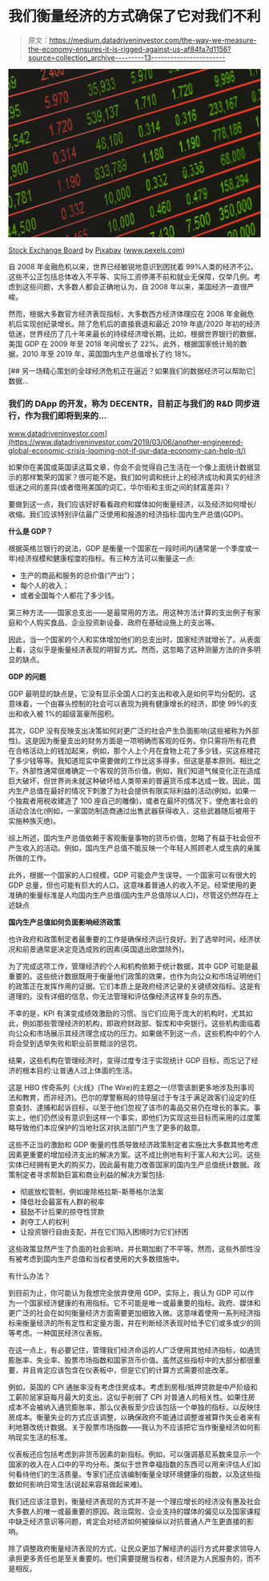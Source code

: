 # 我们衡量经济的方式确保了它对我们不利

> 原文：<https://medium.datadriveninvestor.com/the-way-we-measure-the-economy-ensures-it-is-rigged-against-us-af84fa7d1156?source=collection_archive---------13----------------------->

![](img/66e81fabf30424d86db9b6e7d85638ac.png)

[Stock Exchange Board](https://www.pexels.com/photo/stock-exchange-board-210607/) by [Pixabay](https://www.pexels.com/@pixabay) (www.pexels.com)

自 2008 年金融危机以来，世界已经敏锐地意识到困扰着 99%人类的经济不公。这些不公正包括总体收入不平等、实际工资停滞不前和就业无保障，仅举几例。考虑到这些问题，大多数人都会正确地认为，自 2008 年以来，美国经济一直很严峻。

然而，根据大多数官方经济表现指标，大多数西方经济体理应在 2008 年金融危机后实现创纪录增长。除了危机后的直接衰退和最近 2019 年底/2020 年初的经济低迷，世界经历了几十年来最长的持续经济增长期。比如，根据世界银行的数据，美国 GDP 在 2009 年至 2018 年间增长了 22%。此外，根据国家统计局的数据，2010 年至 2019 年，英国国内生产总值增长了约 18%。

[](https://www.datadriveninvestor.com/2019/03/06/another-engineered-global-economic-crisis-looming-not-if-our-data-economy-can-help-it/) [## 另一场精心策划的全球经济危机正在逼近？如果我们的数据经济可以帮助它|数据…

### 我们的 DApp 的开发，称为 DECENTR，目前正与我们的 R&D 同步进行，作为我们即将到来的…

www.datadriveninvestor.com](https://www.datadriveninvestor.com/2019/03/06/another-engineered-global-economic-crisis-looming-not-if-our-data-economy-can-help-it/) 

如果你在美国或英国读这篇文章，你会不会觉得自己生活在一个像上面统计数据显示的那样繁荣的国家？很可能不是。我们如何调和统计上的经济成功和真实的经济低迷之间的差异(或者借用美国的词汇，华尔街和主街之间的财富差异)？

要做到这一点，我们应该好好看看政府和媒体如何衡量经济，以及经济如何增长/收缩。我们应该特别评估最广泛使用和报道的经济指标:国内生产总值(GDP)。

**什么是 GDP？**

根据英格兰银行的说法，GDP 是衡量一个国家在一段时间内(通常是一个季度或一年)经济规模和健康程度的指标。有三种方法可以衡量这一点:

*   生产的商品和服务的总价值(“产出”)；
*   每个人的收入；
*   或者全国每个人都花了多少钱。

第三种方法——国家总支出——是最常用的方法。用这种方法计算的支出例子有家庭和个人购买食品、企业投资新设备、政府在基础设施上的支出等。

因此，当一个国家的个人和实体增加他们的总支出时，国家经济就增长了。从表面上看，这似乎是衡量经济表现的明智方式。然而，这忽略了这种测量方法的许多明显的缺点。

**GDP 的问题**

GDP 最明显的缺点是，它没有显示全国人口的支出和收入是如何平均分配的。这意味着，一个由寡头控制的社会可以表现为拥有健康增长的经济，即使 99%的支出和收入被 1%的超级富豪所囤积。

其次，GDP 没有反映支出决策如何对更广泛的社会产生负面影响(这些被称为外部性)。这是因为衡量支出的财务方面是一项明确而客观的任务。你只需将所有花费在合格活动上的钱加起来，例如，那个人上个月在食物上花了多少钱，买这栋楼花了多少钱等等。我知道现实中需要做的工作比这多得多，但这是基本原则。相比之下，外部性通常很难确定一个客观的货币价值。例如，我们知道气候变化正在造成巨大破坏，但世界尚未就这种破坏给人类带来的普遍货币成本达成一致。因此，国内生产总值在最好的情况下刺激了为社会提供有限实际利益的活动(例如，如果一个独裁者用税收建造了 100 座自己的雕像)，或者在最坏的情况下，使危害社会的活动合法化(例如，一家国防制造商通过出售武器获得收入，这些武器随后被用于实施种族灭绝)。

综上所述，国内生产总值依赖于客观衡量事物的货币价值，忽略了有益于社会但不产生收入的活动。例如，国内生产总值不能反映一个年轻人照顾老人或生病的亲属所做的工作。

此外，根据一个国家的人口规模，GDP 可能会产生误导。一个国家可以有很大的 GDP 总量，但也可能有巨大的人口。这意味着普通人的收入不足。经常使用的更准确的衡量标准是人均国内生产总值(国内生产总值除以人口)，尽管这仍然存在上述缺点

**国内生产总值如何负面影响经济政策**

也许政府和政策制定者最重要的工作是确保经济运行良好。到了选举时间，经济状况和前景通常是决定竞选成败的因素(英国退出欧盟除外)。

为了完成这项工作，管理经济的个人和机构依赖于统计数据，其中 GDP 可能是最重要的。这些统计数据既用于衡量他们政策的效果，也作为向公众和市场证明他们的政策正在发挥作用的证据。它们本质上是政府经济记录的关键绩效指标。这是有道理的。没有详细的信息，你无法管理和评估像经济这样复杂的东西。

不幸的是，KPI 有演变成绩效激励的习惯。当它们应用于庞大的机构时，尤其如此，例如那些管理经济的机构，即政府财政部、智库和中央银行。这些机构面临着向公众和市场展示其经济理念成功的压力。如果做不到这一点，这些机构中的个人将会受到选举失败和职业前景黯淡的惩罚。

结果，这些机构在管理经济时，变得过度专注于实现统计 GDP 目标，而忘记了经济的根本目的:让普通人过上体面的生活。

这是 HBO 传奇系列《火线》(The Wire)的主题之一(尽管该剧更多地涉及刑事司法和教育，而非经济)。巴尔的摩警察局的领导层过于专注于满足政客们设定的任意查封、逮捕和起诉目标，以至于他们忽视了该市的毒品交易仍在增长的事实。事实上，他们仍然没有意识到这样一个事实，即他们为实现这些目标而采用的过度策略导致他们本应保护的当地社区对执法部门产生了更多的敌意。

这些不正当的激励和 GDP 衡量的性质导致经济政策制定者实施比大多数其他考虑因素更重要的增加经济支出的解决方案。这不成比例地有利于富人和大公司。这些实体已经拥有更大的购买力，因此最有能力改善国家的国内生产总值统计数据。政策制定者寻求帮助巨富和商业利益的解决方案包括:

*   彻底放松管制，例如废除格拉斯-斯蒂格尔法案
*   降低社会最富有人群的税率
*   鼓励不计后果的掠夺性贷款
*   剥夺工人的权利
*   让投资银行自由支配，并在它们陷入困境时为它们纾困

这些政策显然产生了负面的社会影响，并长期加剧了不平等。然而，这些外部性没有被考虑到国内生产总值和当权者使用的大多数措施中。

有什么办法？

到目前为止，你可能认为我想完全放弃使用 GDP。实际上，我认为 GDP 可以作为一个国家经济健康的有用指标。它不可能是唯一或最重要的指标。政府、媒体和更广泛的社会在如何衡量经济方面需要更加细致入微。这意味着使用一系列经济指标来衡量经济的所有定性和定量方面，并在判断经济表现时给予它们或多或少的同等考虑。一种国民经济仪表板。

在这一点上，有必要记住，管理我们经济命运的人广泛使用其他经济指标，如通货膨胀率、失业率、股票市场指数和国家货币价值。虽然这些指标中的大部分都很重要，并且肯定应该包含在仪表板中，但是它们的计算方式需要彻底改革。

例如，英国的 CPI 通胀率没有考虑住房成本。考虑到房租/抵押贷款是中产阶级和工薪阶层家庭每月最大的支出，这似乎削弱了 CPI 对普通人的相关性。如果住房成本不会被纳入通货膨胀率，那么仪表板至少应该包括一个单独的指标，以反映住房成本。衡量失业的方式应该调整，以确保政府不能通过调整谁被算作失业者来有利地篡改统计数据。关于股票市场指数——我认为不应该把它当作衡量经济如何影响现实生活的标准。

仪表板还应包括考虑到非货币因素的新指标。例如，可以强调基尼系数来显示一个国家的收入在人口中的平均分布。类似于世界幸福指数的东西可以用来评估人们如何看待他们的生活质量。专家们还应该编制衡量全球环境健康的指数，以及这些指数如何影响日常生活(说起来容易做起来难)。

我们还应该注意到，衡量经济表现的方式并不是一个理应增长的经济没有惠及社会大多数人的唯一或最重要的原因。政治腐败、企业支持的媒体的偏见以及国家课程中缺乏经济意识等问题，肯定会对经济如何被操纵以对抗普通人产生更直接的影响。

除了调整政府衡量经济表现的方式，让民众更加了解经济的运行方式并要求领导人承担更多责任也是至关重要的。他们需要提醒当权者，经济是为人民服务的，而不是相反。
